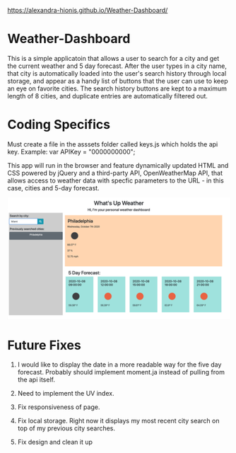 https://alexandra-hionis.github.io/Weather-Dashboard/

# Weather-Dashboard
This is a simple applicatoin that allows a user to search for a city and get the current weather and 5 day forecast.
After the user types in a city name, that city is automatically loaded into the user's search history through local storage, and appear as a handy list of buttons that the user can use to keep an eye on favorite cities. The search history buttons are kept to a maximum length of 8 cities, and duplicate entries are automatically filtered out.

# Coding Specifics
Must create a file in the asssets folder called keys.js which holds the api key.
Example: var APIKey = "0000000000";

This app will run in the browser and feature dynamically updated HTML and CSS powered by jQuery and a third-party API, OpenWeatherMap API, that allows access to weather data with specfic parameters to the URL - in this case, cities and 5-day forecast.

![image](assets/images/image.png)

# Future Fixes
1) I would like to display the date in a more readable way for the five day forecast. Probably should implement moment.ja instead of pulling from the api itself.

2) Need to implement the UV index.

3) Fix responsiveness of page.

4) Fix local storage. Right now it displays my most recent city search on top of my previous city searches.

5) Fix design and clean it up
